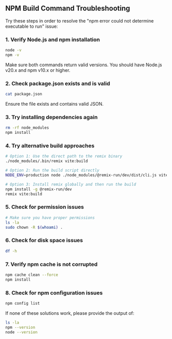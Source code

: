 ## NPM Build Command Troubleshooting

Try these steps in order to resolve the "npm error could not determine executable to run" issue:

### 1. Verify Node.js and npm installation

```bash
node -v
npm -v
```

Make sure both commands return valid versions. You should have Node.js v20.x and npm v10.x or higher.

### 2. Check package.json exists and is valid

```bash
cat package.json
```

Ensure the file exists and contains valid JSON.

### 3. Try installing dependencies again

```bash
rm -rf node_modules
npm install
```

### 4. Try alternative build approaches

```bash
# Option 1: Use the direct path to the remix binary
./node_modules/.bin/remix vite:build

# Option 2: Run the build script directly
NODE_ENV=production node ./node_modules/@remix-run/dev/dist/cli.js vite:build

# Option 3: Install remix globally and then run the build
npm install -g @remix-run/dev
remix vite:build
```

### 5. Check for permission issues

```bash
# Make sure you have proper permissions
ls -la
sudo chown -R $(whoami) .
```

### 6. Check for disk space issues

```bash
df -h
```

### 7. Verify npm cache is not corrupted

```bash
npm cache clean --force
npm install
```

### 8. Check for npm configuration issues

```bash
npm config list
```

If none of these solutions work, please provide the output of:
```bash
ls -la
npm --version
node --version
```
